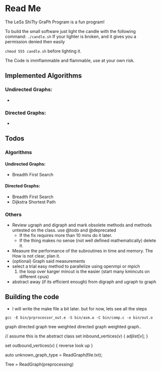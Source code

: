 # Read Me

The LeSs ShiTty GraPh Program is a fun program!

To build the small software just light the candle with the following command:
`./candle.sh`
If your lighter is broken, and it gives you a permission denied then easily

`chmod 555 candle.sh` before lighting it.


The Code is immflammable and flammable, use at your own risk.
## Implemented Algorithms
### Undirected Graphs:
*

### Directed Graphs:
* 

## Todos

### Algorithms
#### Undirected Graphs:
* Breadth First Search

#### Directed Graphs:
* Breadth First Search
* Dijkstra Shortest Path

### Others
* Review ugraph and digraph and mark obsolete methods and methods untested on the class. use @todo and @deprecated
    - If the fix requires more than 10 mins do it later.
    - If the thing makes no sense (not well defined mathematically) delete it.
* Measure the performance of the subroutines in time and memory. The How is not clear, plan it.
* (optional) Graph said measurements 
* select a trial easy method to parallelize using openmpi or mpich
    1. the loop over karger mincut is the easier (start many kmincuts on different cpus)
* abstract away (if its efficient enough) from digraph and ugraph to graph

## Building the code
* I will write the make file a bit later.
but for now, lets see all the steps


```gcc -E bin/prprocessor_out.e -S bin/asm.a -C bin/comp.c -o bin/out.o```



graph
directed graph
tree
weighted directed graph
weighted graph..

// assume this is the abstract class
set<vertices> inbound_vertices(v) {
    adjlist[v];
}

set<vertices> outbound_vertices(v) {
    reverse look up
}

auto unknown_graph_type = ReadGraph(file.txt);

Tree = ReadGraph(preprocessing)